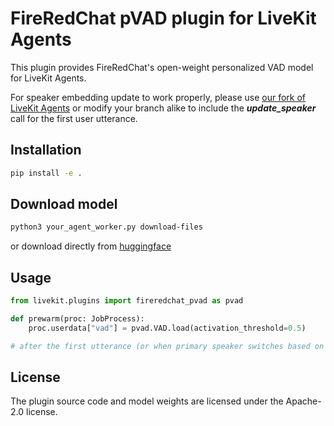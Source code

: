 # FireRedChat pVAD plugin for LiveKit Agents

This plugin provides FireRedChat's open-weight personalized VAD model for LiveKit Agents. 

For speaker embedding update to work properly, please use [our fork of LiveKit Agents](https://github.com/FireRedTeam/FireRedChat) or modify your branch alike to include the ***update_speaker*** call for the first user utterance.

## Installation

```bash
pip install -e .
```

## Download model

```bash
python3 your_agent_worker.py download-files
```
or download directly from [huggingface](
https://huggingface.co/FireRedTeam/fireredchat-pvad)

## Usage

```python
from livekit.plugins import fireredchat_pvad as pvad

def prewarm(proc: JobProcess):
    proc.userdata["vad"] = pvad.VAD.load(activation_threshold=0.5)

# after the first utterance (or when primary speaker switches based on RMS), call VADStream's update_speaker() to update speaker embedding.
```

## License

The plugin source code and model weights are licensed under the Apache-2.0 license.
